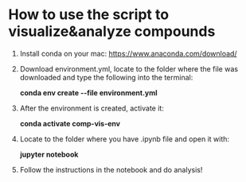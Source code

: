 # How to use the script to visualize&analyze compounds

1. Install conda on your mac: https://www.anaconda.com/download/
2. Download environment.yml, locate to the folder where the file was downloaded and type the following into the terminal: 
   
   **conda env create --file environment.yml**

3. After the environment is created, activate it: 

   **conda activate comp-vis-env**

4. Locate to the folder where you have .ipynb file and open it with:

   **jupyter notebook**

5. Follow the instructions in the notebook and do analysis!

